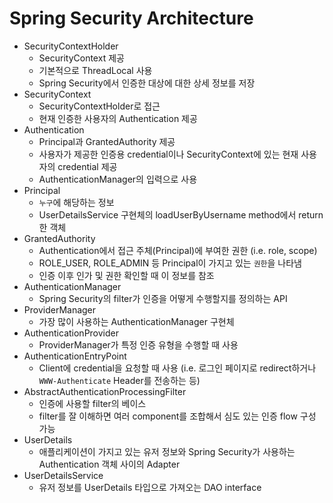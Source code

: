 # Spring Security Architecture

- SecurityContextHolder
  - SecurityContext 제공
  - 기본적으로 ThreadLocal 사용
  - Spring Security에서 인증한 대상에 대한 상세 정보를 저장
- SecurityContext
  - SecurityContextHolder로 접근
  - 현재 인증한 사용자의 Authentication 제공
- Authentication
  - Principal과 GrantedAuthority 제공
  - 사용자가 제공한 인증용 credential이나 SecurityContext에 있는 현재 사용자의 credential 제공
  - AuthenticationManager의 입력으로 사용
- Principal
  - `누구`에 해당하는 정보
  - UserDetailsService 구현체의 loadUserByUsername method에서 return한 객체
- GrantedAuthority
  - Authentication에서 접근 주체(Principal)에 부여한 권한 (i.e. role, scope)
  - ROLE_USER, ROLE_ADMIN 등 Principal이 가지고 있는 `권한`을 나타냄
  - 인증 이후 인가 및 권한 확인할 때 이 정보를 참조
- AuthenticationManager
  - Spring Security의 filter가 인증을 어떻게 수행할지를 정의하는 API
- ProviderManager
  - 가장 많이 사용하는 AuthenticationManager 구현체
- AuthenticationProvider
  - ProviderManager가 특정 인증 유형을 수행할 때 사용
- AuthenticationEntryPoint
  - Client에 credential을 요청할 때 사용 (i.e. 로그인 페이지로 redirect하거나 `WWW-Authenticate` Header를 전송하는 등)
- AbstractAuthenticationProcessingFilter
  - 인증에 사용할 filter의 베이스
  - filter를 잘 이해하면 여러 component를 조합해서 심도 있는 인증 flow 구성 가능
- UserDetails
  - 애플리케이션이 가지고 있는 유저 정보와 Spring Security가 사용하는 Authentication 객체 사이의 Adapter
- UserDetailsService
  - 유저 정보를 UserDetails 타입으로 가져오는 DAO interface
